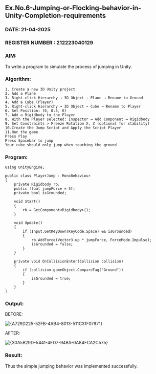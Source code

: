 ## Ex.No.6-Jumping-or-Flocking-behavior-in-Unity-Completion-requirements
### DATE:  21-04-2025                                                                        
### REGISTER NUMBER : 212223040129
### AIM: 
To write a program to simulate the process of jumping in Unity.
### Algorithm:
```
1. Create a new 3D Unity project
2. Add a Plane
3. Right-click Hierarchy → 3D Object → Plane → Rename to Ground
4. Add a Cube (Player)
5. Right-click Hierarchy → 3D Object → Cube → Rename to Player
6. Set Position: (0, 0.5, 0)
7. Add a Rigidbody to the Player
8. With the Player selected: Inspector → Add Component → Rigidbody
9. Set Constraints > Freeze Rotation X, Z (optional for stability)
10.Create the Jump Script and Apply the Script Player
11.Run the game
Press Play
Press Spacebar to jump
Your cube should only jump when touching the ground
```
### Program: 
```
using UnityEngine;

public class PlayerJump : MonoBehaviour
{
    private Rigidbody rb;
    public float jumpForce = 5f;
    private bool isGrounded;

    void Start()
    {
        rb = GetComponent<Rigidbody>();
    }

    void Update()
    {
        if (Input.GetKeyDown(KeyCode.Space) && isGrounded)
        {
            rb.AddForce(Vector3.up * jumpForce, ForceMode.Impulse);
            isGrounded = false;
        }
    }

    private void OnCollisionEnter(Collision collision)
    {
        if (collision.gameObject.CompareTag("Ground"))
        {
            isGrounded = true;
        }
    }
}
```
### Output:

BEFORE:

![{A729D225-52FB-4AB4-8013-511C31F07871}](https://github.com/user-attachments/assets/a9d8c166-4adf-4259-a0ff-90e281340559)



AFTER:


![{30A5B29D-5441-4FD7-94BA-0A84FCA2C575}](https://github.com/user-attachments/assets/9e95c8f7-88be-43ef-ae8e-0d25e3bfad74)






### Result:
Thus the simple jumping behavior was implemented successfully.
